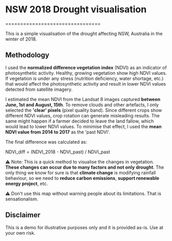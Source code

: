 # NSW 2018 Drought visualisation
================================

This is a simple visualisation of the drought affecting NSW, Australia in the winter of 2018.

## Methodology

I used the **normalized difference vegetation index** (NDVI) as an indicator of photosynthetic activity. Healthy, growing vegetation show high NDVI values. If vegetation is under any stress (nutrition deficiency, water shortage, etc.) that would affect the photosynthetic activity and result in lower NDVI values detected from satellite imagery.

I estimated the mean NDVI from the Landsat 8 images captured **between June, 1st and August, 15th**. To remove clouds and other artefacts, I only selected the **'clear' pixels** (pixel quality band). Since different crops show different NDVI values, crop rotation can generate misleading results. The same might happen if a farmer decided to leave the land fallow, which would lead to lower NDVI values. To minimise that effect, I used the **mean NDVI value from 2014 to 2017** as the 'past NDVI'.

The final difference was calculated as:

NDVI_diff = (NDVI_2018 - NDVI_past) / NDVI_past

:warning: Note: This is a quick method to visualise the changes in vegetation. **These changes can occur due to many factors and not only drought**. The only thing we know for sure is that **climate change** is modifying rainfall behaviour, so we need to **reduce carbon emissions**, **support renewable energy project**, etc.

:warning: Don't use this map without warning people about its limitations. That is sensationalism.

## Disclaimer

This is a demo for illustrative purposes only and it is provided as-is. Use at your own risk.
